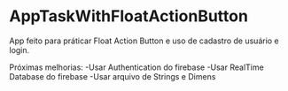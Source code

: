 # AppTaskWithFloatActionButton

App feito para práticar Float Action Button e uso de cadastro de usuário e login.

Próximas melhorias:
-Usar Authentication do firebase
-Usar RealTime Database do firebase
-Usar arquivo de Strings e Dimens
